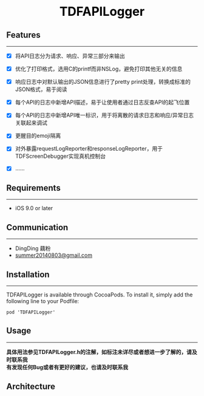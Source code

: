


# <center><font color=black size=6>TDFAPILogger</font></center> 

## Features
-----------


- [x] 将API日志分为请求、响应、异常三部分来输出
- [x] 优化了打印格式，选用C的printf而非NSLog，避免打印其他无关的信息
- [x] 响应日志中对默认输出的JSON信息进行了pretty print处理，转换成标准的JSON格式，易于阅读
- [x] 每个API的日志中新增API描述，易于让使用者通过日志反查API的起飞位置
- [x] 每个API的日志中新增API唯一标识，用于将离散的请求日志和响应/异常日志关联起来调试
- [x] 更醒目的emoji隔离
- [x] 对外暴露requestLogReporter和responseLogReporter，用于TDFScreenDebugger实现真机控制台
- [x] ......


## Requirements
---------------

- iOS 9.0 or later

## Communication
----------------

- DingDing 藕粉
- summer20140803@gmail.com

## Installation
---------------
TDFAPILogger is available through CocoaPods. To install it, simply add the following line to your Podfile:

    pod 'TDFAPILogger'

## Usage
--------

<b> 具体用法参见TDFAPILogger.h的注解，如标注未详尽或者想进一步了解的，请及时联系我 </b><br>
<b> 有发现任何Bug或者有更好的建议，也请及时联系我 </b>


## Architecture

